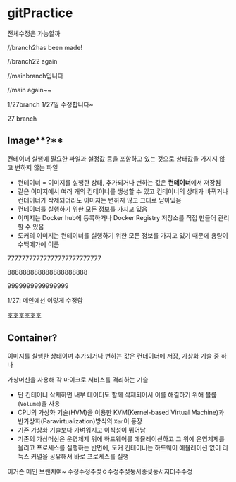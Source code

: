 # gitPractice

전체수정은 가능할까




//branch2has been made!

//branch22 again

//mainbranch입니다

//main again~~

1/27branch
1/27일 수정합니다~



27 branch

## Image**?**

컨테이너 실행에 필요한 파일과 설정값 등을 포함하고 있는 것으로 상태값을 가지지 않고 변하지 않는 파일

- 컨테이너 = 이미지를 실행한 상태, 추가되거나 변하는 값은 **컨테이너**에서 저장됨
- 같은 이미지에서 여러 개의 컨테이너를 생성할 수 있고 컨테이너의 상태가 바뀌거나 컨테이너가 삭제되더라도 이미지는 변하지 않고 그대로 남아있음
- 컨테이너를 실행하기 위한 모든 정보를 가지고 있음
- 이미지는 Docker hub에 등록하거나 Docker Registry 저장소를 직접 만들어 관리할 수 있음
- 도커의 이미지는 컨테이너를 실행하기 위한 모든 정보를 가지고 있기 때문에 용량이 수백메가에 이름

77777777777777777777777777

888888888888888888888



9999999999999999



1/27: 메인에선 이렇게 수정함

호호호호호호



## **Container?**

이미지를 실행한 상태이며 추가되거나 변하는 값은 컨테이너에 저장, 가상화 기술 중 하나

가상머신을 사용해 각 마이크로 서비스를 격리하는 기술

- 단 컨테이너 삭제하면 내부 데이터도 함께 삭제되어서 이를 해결하기 위해 볼륨(`Volume`)을 사용
- CPU의 가상화 기술(HVM)을 이용한 KVM(Kernel-based Virtual Machine)과 반가상화(Paravirtualization)방식의 `Xen`이 등장
- 기존 가상화 기술보다 가벼워지고 이식성이 뛰어남
- 기존의 가상머신은 운영체제 위에 하드웨어를 에뮬레이션하고 그 위에 운영체제를 올리고 프로세스를 실행하는 반면에, 도커 컨테이너는 하드웨어 에뮬레이션 없이 리눅스 커널을 공유해서 바로 프로세스를 실행













이거슨 메인 브랜치여~
수정수정주섲ㅇ수정주섲둥서중섲둥서저더주수정
